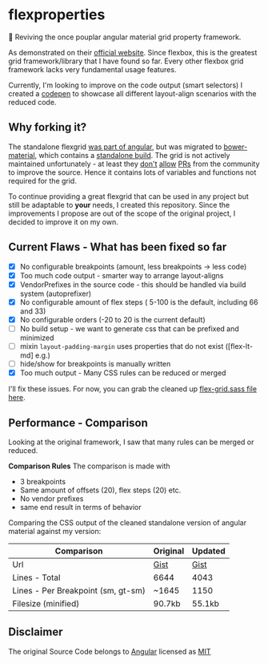 # flexproperties
:construction: Reviving the once pouplar angular material grid property framework.

As demonstrated on their [official website](https://material.angularjs.org/latest/layout/children).
Since flexbox, this is the greatest grid framework/library that I have found so far. Every other flexbox grid framework lacks very fundamental usage features.

Currently, I'm looking to improve on the code output (smart selectors)
I created a [codepen](http://codepen.io/MartinMuzatko/full/BKbgOQ/) to showcase all different layout-align scenarios with the reduced code.

## Why forking it?

The standalone flexgrid [was part of angular](https://github.com/angular/material/issues/7660#issuecomment-199440833), but was migrated to [bower-material](https://github.com/angular/bower-material/), which contains a [standalone build](https://github.com/angular/material/blob/master/src/core/style/layout.scss). The grid is not actively maintained unfortunately - at least they [don't](https://github.com/angular/bower-material/pull/33#issuecomment-174316983) [allow](https://github.com/angular/bower-material/pull/34#issuecomment-218363943) [PRs](https://github.com/angular/bower-material/pulls?q=is%3Apr+is%3Aclosed) from the community to improve the source. Hence it contains lots of variables and functions not required for the grid.

To continue providing a great flexgrid that can be used in any project but still be adaptable to **your** needs, I created this repository. Since the improvements I propose are out of the scope of the original project, I decided to improve it on my own.

## Current Flaws - What has been fixed so far

 * [x] No configurable breakpoints (amount, less breakpoints -> less code)
 * [x] Too much code output - smarter way to arrange layout-aligns 
 * [x] VendorPrefixes in the source code - this should be handled via build system (autoprefixer)
 * [x] No configurable amount of flex steps ( 5-100 is the default, including 66 and 33)
 * [x] No configurable orders (-20 to 20 is the current default)
 * [ ] No build setup - we want to generate css that can be prefixed and minimized
 * [ ] mixin `layout-padding-margin` uses properties that do not exist ([flex-lt-md] e.g.)
 * [ ] hide/show for breakpoints is manually written
 * [x] Too much output - Many CSS rules can be reduced or merged

I'll fix these issues. For now, you can grab the cleaned up [flex-grid.sass file here](https://github.com/MartinMuzatko/flexproperties/blob/master/src/flex-grid.sass).

## Performance - Comparison

Looking at the original framework, I saw that many rules can be merged or reduced. 

**Comparison Rules**
The comparison is made with 
* 3 breakpoints
* Same amount of offsets (20), flex steps (20) etc.
* No vendor prefixes
* same end result in terms of behavior

Comparing the CSS output of the cleaned standalone version of angular material against my version:

| Comparison | Original | Updated |
| --- | --- | --- |
| Url | [Gist](https://gist.github.com/MartinMuzatko/5b9f675d41e72f56f3446935d3a8ca86) | [Gist](https://gist.github.com/MartinMuzatko/ed9877462232d65b366a598394da453c) |
| Lines - Total | 6644 | 4043 |
| Lines - Per Breakpoint (sm, gt-sm) | ~1645  | 1150 |
| Filesize (minified) | 90.7kb | 55.1kb |

## Disclaimer

The original Source Code belongs to [Angular](https://github.com/angular) licensed as [MIT](https://github.com/angular/bower-material/blob/master/LICENSE)
